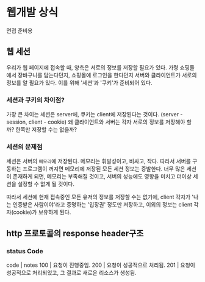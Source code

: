 # 웹개발 상식

면접 준비용  

## 웹 세션

 우리가 웹 페이지에 접속할 때, 양측은 서로의 정보를 저장할 필요가 있다. 가령 쇼핑몰에서 장바구니를 담는다던지, 쇼핑몰에 로그인을 한다던지 서버와 클라이언트가 서로의 정보를 알 필요가 있다. 이를 위해 '세션'과 '쿠키'가 준비되어 있다.  

### 세션과 쿠키의 차이점?

 가장 큰 차이는 세션은 server에, 쿠키는 client에 저장된다는 것이다. (server - session, client - cookie) 왜 클라이언트와 서버는 각자 서로의 정보를 저장해야 할까? 한쪽만 저장할 수는 없을까?  

### 세션의 문제점

 세션은 서버의 `메모리`에 저장된다. 메모리는 휘발성이고, 비싸고, 작다. 따라서 서버를 구동하는 프로그램이 꺼지면 메모리에 저장된 모든 세션 정보는 증발한다. 너무 많은 세션이 존재하게 되면, 메모리는 부족해질 것이고, 서버의 성능에도 영향을 미치고 더이상 세션을 설정할 수 없게 될 것이다.

 따라서 세션에 현재 접속중인 모든 유저의 정보를 저장할 수는 없기에, client 각자가 '나는 인증받은 사람이야'라고 증명하는 '입장권' 정도만 저장하고, 이외의 정보는 client 각자(cookie)가 보유하게 된다.

## http 프로토콜의 response header구조

### status Code

code | notes
100 | 요청이 진행중임.
200 | 요청이 성공적으로 처리됨.
201 | 요청이 성공적으로 처리되었고, 그 결과로 새로운 리소스가 생성됨.